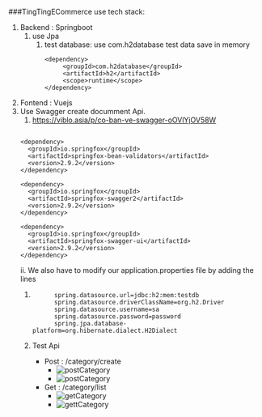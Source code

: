 ###TingTingECommerce use tech stack:
1. Backend : Springboot
   1. use Jpa
      1. test database: use com.h2database test data save in memory
         ```` 
         <dependency>
              <groupId>com.h2database</groupId>
              <artifactId>h2</artifactId>
              <scope>runtime</scope>
         </dependency> 
      
2. Fontend : Vuejs
3. Use Swagger create documment Api.
   1. https://viblo.asia/p/co-ban-ve-swagger-oOVlYjOV58W
    ````
        
    <dependency>
      <groupId>io.springfox</groupId>
      <artifactId>springfox-bean-validators</artifactId>
      <version>2.9.2</version>
    </dependency>

    <dependency>
      <groupId>io.springfox</groupId>
      <artifactId>springfox-swagger2</artifactId>
      <version>2.9.2</version>
    </dependency>

    <dependency>
      <groupId>io.springfox</groupId>
      <artifactId>springfox-swagger-ui</artifactId>
      <version>2.9.2</version>
    </dependency>
   ````
   ii.  We also have to modify our application.properties file by adding the lines
   1. ````
            spring.datasource.url=jdbc:h2:mem:testdb
            spring.datasource.driverClassName=org.h2.Driver
            spring.datasource.username=sa
            spring.datasource.password=password
            spring.jpa.database-platform=org.hibernate.dialect.H2Dialect  
       ````

   2. Test Api
      + Post : /category/create
        + ![postCategory](README_assets/testApiPostCategory.png)
        + ![postCategory](README_assets/testApiPostCategory1.png)
      + Get  : /category/list
        + ![getCategory](README_assets/testApiGetCategory1.png)
        + ![gettCategory](README_assets/testApiGetCategory2.png)